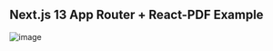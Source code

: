 ## Next.js 13 App Router + React-PDF Example
![image]([https://github.com/melodyxpot/nextjs-app-router-pdf-view/assets/53822027/e5437e40-5ac7-4360-bc3b-63481147cca3](https://github.com/Topdev42836/nextJs-app/blob/main/app/codesandbox.io_.png)https://github.com/Topdev42836/nextJs-app/blob/main/app/codesandbox.io_.png)
